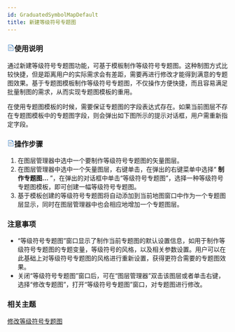 ```yaml
---
id: GraduatedSymbolMapDefault
title: 新建等级符号专题图
---
```

### ![](../../img/read.gif)使用说明

通过新建等级符号专题图功能，可基于模板制作等级符号专题图。这种制图方式比较快捷，但是距离用户的实际需求会有差距，需要再进行修改才能得到满意的专题图效果。基于专题图模板制作等级符号专题图，不仅操作方便快捷，而且容易满足批量制图的需求，从而实现专题图模板的重用。

在使用专题图模板的时候，需要保证专题图的字段表达式存在。如果当前图层不存在专题图模板中的专题图字段，则会弹出如下图所示的提示对话框，用户需重新指定字段。

### ![](../../img/read.gif)操作步骤

1. 在图层管理器中选中一个要制作等级符号专题图的矢量图层。
2. 在图层管理器中选中一个矢量图层，右键单击，在弹出的右键菜单中选择“ **制作专题图...** ”，在弹出的对话框中单击“等级符号专题图”，选择一种等级符号专题图模板，即可创建一幅等级符号专题图。 
3. 基于模板创建的等级符号专题图将自动添加到当前地图窗口中作为一个专题图层显示，同时在图层管理器中也会相应地增加一个专题图层。

### 注意事项

* “等级符号专题图”窗口显示了制作当前专题图的默认设置信息，如用于制作等级符号专题图的专题变量，等级符号的风格，以及相关参数设置。用户可以在此基础上对等级符号专题图的风格进行重新设置，获得更符合需要的专题图效果。
* 关闭“等级符号专题图”窗口后，可在“图层管理器”双击该图层或者单击右键，选择“修改专题图”，打开“等级符号专题图”窗口，对专题图进行修改。

### 相关主题

 [修改等级符号专题图](GraduatedSymbolMapGroupDia)

